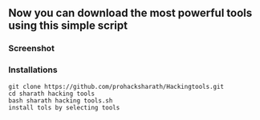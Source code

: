 ## Now you can download the most powerful tools using this simple script
### Screenshot

### Installations
```
git clone https://github.com/prohacksharath/Hackingtools.git
cd sharath hacking tools
bash sharath hacking tools.sh
install tols by selecting tools 
